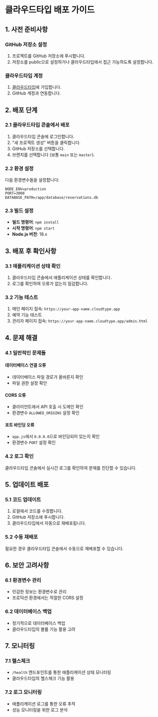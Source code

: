 # 클라우드타입 배포 가이드

## 1. 사전 준비사항

### GitHub 저장소 설정
1. 프로젝트를 GitHub 저장소에 푸시합니다.
2. 저장소를 public으로 설정하거나 클라우드타입에서 접근 가능하도록 설정합니다.

### 클라우드타입 계정
1. [클라우드타입](https://cloudtype.io)에 가입합니다.
2. GitHub 계정과 연동합니다.

## 2. 배포 단계

### 2.1 클라우드타입 콘솔에서 배포
1. 클라우드타입 콘솔에 로그인합니다.
2. "새 프로젝트 생성" 버튼을 클릭합니다.
3. GitHub 저장소를 선택합니다.
4. 브랜치를 선택합니다 (보통 `main` 또는 `master`).

### 2.2 환경 설정
다음 환경변수들을 설정합니다:

```
NODE_ENV=production
PORT=3000
DATABASE_PATH=/app/database/reservations.db
```

### 2.3 빌드 설정
- **빌드 명령어**: `npm install`
- **시작 명령어**: `npm start`
- **Node.js 버전**: 18.x

## 3. 배포 후 확인사항

### 3.1 애플리케이션 상태 확인
1. 클라우드타입 콘솔에서 애플리케이션 상태를 확인합니다.
2. 로그를 확인하여 오류가 없는지 점검합니다.

### 3.2 기능 테스트
1. 메인 페이지 접속: `https://your-app-name.cloudtype.app`
2. 예약 기능 테스트
3. 관리자 페이지 접속: `https://your-app-name.cloudtype.app/admin.html`

## 4. 문제 해결

### 4.1 일반적인 문제들

#### 데이터베이스 연결 오류
- 데이터베이스 파일 경로가 올바른지 확인
- 파일 권한 설정 확인

#### CORS 오류
- 클라이언트에서 API 호출 시 도메인 확인
- 환경변수 `ALLOWED_ORIGINS` 설정 확인

#### 포트 바인딩 오류
- `app.js`에서 `0.0.0.0`으로 바인딩되어 있는지 확인
- 환경변수 `PORT` 설정 확인

### 4.2 로그 확인
클라우드타입 콘솔에서 실시간 로그를 확인하여 문제를 진단할 수 있습니다.

## 5. 업데이트 배포

### 5.1 코드 업데이트
1. 로컬에서 코드를 수정합니다.
2. GitHub 저장소에 푸시합니다.
3. 클라우드타입에서 자동으로 재배포됩니다.

### 5.2 수동 재배포
필요한 경우 클라우드타입 콘솔에서 수동으로 재배포할 수 있습니다.

## 6. 보안 고려사항

### 6.1 환경변수 관리
- 민감한 정보는 환경변수로 관리
- 프로덕션 환경에서는 적절한 CORS 설정

### 6.2 데이터베이스 백업
- 정기적으로 데이터베이스 백업
- 클라우드타입의 볼륨 기능 활용 고려

## 7. 모니터링

### 7.1 헬스체크
- `/health` 엔드포인트를 통한 애플리케이션 상태 모니터링
- 클라우드타입의 헬스체크 기능 활용

### 7.2 로그 모니터링
- 애플리케이션 로그를 통한 오류 추적
- 성능 모니터링을 위한 로그 분석 
